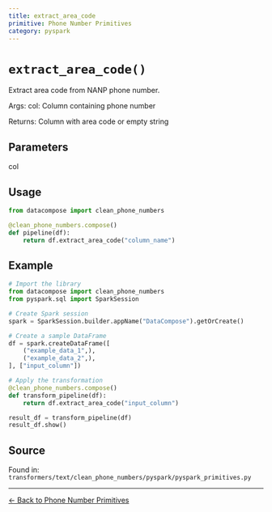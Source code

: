 ```yaml
---
title: extract_area_code
primitive: Phone Number Primitives
category: pyspark
---
```


# `extract_area_code()`

Extract area code from NANP phone number.

Args:
    col: Column containing phone number
    
Returns:
    Column with area code or empty string

## Parameters

col

## Usage

```python
from datacompose import clean_phone_numbers

@clean_phone_numbers.compose()
def pipeline(df):
    return df.extract_area_code("column_name")
```

## Example

```python
# Import the library
from datacompose import clean_phone_numbers
from pyspark.sql import SparkSession

# Create Spark session
spark = SparkSession.builder.appName("DataCompose").getOrCreate()

# Create a sample DataFrame
df = spark.createDataFrame([
    ("example_data_1",),
    ("example_data_2",),
], ["input_column"])

# Apply the transformation
@clean_phone_numbers.compose()
def transform_pipeline(df):
    return df.extract_area_code("input_column")

result_df = transform_pipeline(df)
result_df.show()
```

## Source

Found in: `transformers/text/clean_phone_numbers/pyspark/pyspark_primitives.py`

---
[← Back to Phone Number Primitives](/primitives/phone-numbers)

